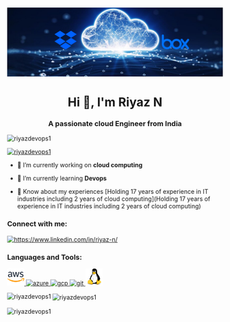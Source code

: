 ![logo](https://github.com/RiyazDevops1/my/blob/main/Box-vs-Dropbox-Which-is-Better.png)
<h1 align="center">Hi 👋, I'm Riyaz N</h1>
<h3 align="center">A passionate cloud Engineer from India</h3>

<p align="left"> <img src="https://komarev.com/ghpvc/?username=riyazdevops1&label=Profile%20views&color=0e75b6&style=flat" alt="riyazdevops1" /> </p>

<p align="left"> <a href="https://github.com/ryo-ma/github-profile-trophy"><img src="https://github-profile-trophy.vercel.app/?username=riyazdevops1" alt="riyazdevops1" /></a> </p>

- 🔭 I’m currently working on **cloud computing**

- 🌱 I’m currently learning **Devops**

- 📄 Know about my experiences [Holding 17 years of experience in IT industries including 2 years of cloud computing](Holding 17 years of experience in IT industries including 2 years of cloud computing)

<h3 align="left">Connect with me:</h3>
<p align="left">
<a href="https://linkedin.com/in/https://www.linkedin.com/in/riyaz-n/" target="blank"><img align="center" src="https://raw.githubusercontent.com/rahuldkjain/github-profile-readme-generator/master/src/images/icons/Social/linked-in-alt.svg" alt="https://www.linkedin.com/in/riyaz-n/" height="30" width="40" /></a>
</p>

<h3 align="left">Languages and Tools:</h3>
<p align="left"> <a href="https://aws.amazon.com" target="_blank" rel="noreferrer"> <img src="https://raw.githubusercontent.com/devicons/devicon/master/icons/amazonwebservices/amazonwebservices-original-wordmark.svg" alt="aws" width="40" height="40"/> </a> <a href="https://azure.microsoft.com/en-in/" target="_blank" rel="noreferrer"> <img src="https://www.vectorlogo.zone/logos/microsoft_azure/microsoft_azure-icon.svg" alt="azure" width="40" height="40"/> </a> <a href="https://cloud.google.com" target="_blank" rel="noreferrer"> <img src="https://www.vectorlogo.zone/logos/google_cloud/google_cloud-icon.svg" alt="gcp" width="40" height="40"/> </a> <a href="https://git-scm.com/" target="_blank" rel="noreferrer"> <img src="https://www.vectorlogo.zone/logos/git-scm/git-scm-icon.svg" alt="git" width="40" height="40"/> </a> <a href="https://www.linux.org/" target="_blank" rel="noreferrer"> <img src="https://raw.githubusercontent.com/devicons/devicon/master/icons/linux/linux-original.svg" alt="linux" width="40" height="40"/> </a> </p>

<p><img align="left" src="https://github-readme-stats.vercel.app/api/top-langs?username=riyazdevops1&show_icons=true&locale=en&layout=compact" alt="riyazdevops1" /></p>

<p>&nbsp;<img align="center" src="https://github-readme-stats.vercel.app/api?username=riyazdevops1&show_icons=true&locale=en" alt="riyazdevops1" /></p>

<p><img align="center" src="https://github-readme-streak-stats.herokuapp.com/?user=riyazdevops1&" alt="riyazdevops1" /></p>
